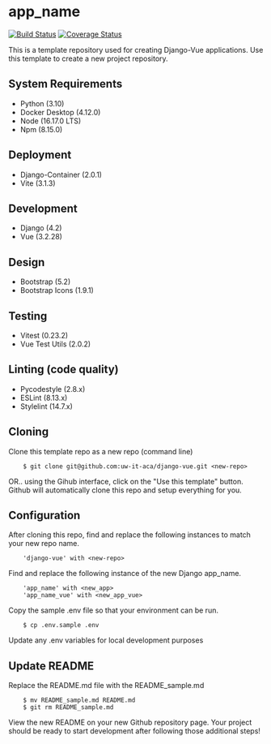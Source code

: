 # app_name

[![Build Status](https://github.com/uw-it-aca/django-vue/workflows/Build%2C%20Test%20and%20Deploy/badge.svg?branch=main)](https://github.com/uw-it-aca/django-vue/actions)
[![Coverage Status](https://coveralls.io/repos/github/uw-it-aca/django-vue/badge.svg?branch=main)](https://coveralls.io/github/uw-it-aca/django-vue?branch=main)

This is a template repository used for creating Django-Vue applications. Use this template to create a new project repository.

## System Requirements

- Python (3.10)
- Docker Desktop (4.12.0)
- Node (16.17.0 LTS)
- Npm (8.15.0)

## Deployment

- Django-Container (2.0.1)
- Vite (3.1.3)

## Development

- Django (4.2)
- Vue (3.2.28)

## Design

- Bootstrap (5.2)
- Bootstrap Icons (1.9.1)

## Testing

- Vitest (0.23.2)
- Vue Test Utils (2.0.2)

## Linting (code quality)
- Pycodestyle (2.8.x)
- ESLint (8.13.x)
- Stylelint (14.7.x)

## Cloning

Clone this template repo as a new repo (command line)

        $ git clone git@github.com:uw-it-aca/django-vue.git <new-repo>

OR.. using the Gihub interface, click on the "Use this template" button. Github will automatically clone this repo and setup everything for you.

## Configuration

After cloning this repo, find and replace the following instances to match your new repo name.

        'django-vue' with <new-repo>

Find and replace the following instance of the new Django app_name.

        'app_name' with <new_app>
        'app_name_vue' with <new_app_vue>

Copy the sample .env file so that your environment can be run.

        $ cp .env.sample .env

Update any .env variables for local development purposes

## Update README

Replace the README.md file with the README_sample.md

        $ mv README_sample.md README.md
        $ git rm README_sample.md

View the new README on your new Github repository page. Your project should be ready to start development after following those additional steps!
